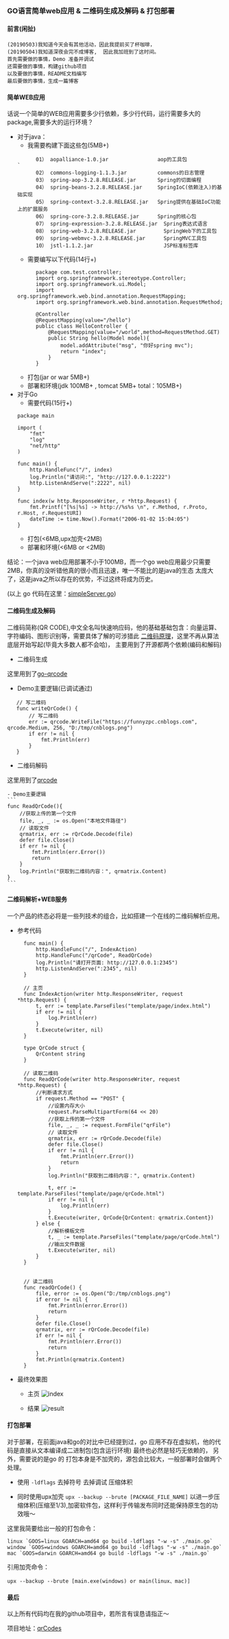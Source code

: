 ### GO语言简单web应用 & 二维码生成及解码 & 打包部署

#### 前言(闲扯)
```
(20190503)我知道今天会有其他活动，因此我提前买了杯咖啡，
(20190504)我知道深夜会完不成博客,  因此我加班到了这时间。
首先需要做的事情，Demo 准备并调试
还需要做的事情，构建github项目
以及要做的事情，README文档编写
最后要做的事情，生成一篇博客
```

#### 简单WEB应用
话说一个简单的WEB应用需要多少行依赖，多少行代码，运行需要多大的package,需要多大的运行环境？
+ 对于java：
    - 我需要构建下面这些包(5MB+)
    ```
          01） aopalliance-1.0.jar                aop的工具包                 `
          02） commons-logging-1.1.3.jar          commons的日志管理
          03） spring-aop-3.2.8.RELEASE.jar       Spring的切面编程
          04） spring-beans-3.2.8.RELEASE.jar     SpringIoC(依赖注入)的基础实现
          05） spring-context-3.2.8.RELEASE.jar   Spring提供在基础IoC功能上的扩展服务
          06） spring-core-3.2.8.RELEASE.jar      Spring的核心包
          07） spring-expression-3.2.8.RELEASE.jar  Spring表达式语言
          08） spring-web-3.2.8.RELEASE.jar         SpringWeb下的工具包
          09） spring-webmvc-3.2.8.RELEASE.jar      SpringMVC工具包
          10） jstl-1.1.2.jar                       JSP标准标签库
    ```
    - 需要编写以下代码(14行+)
    ```
          package com.test.controller;
          import org.springframework.stereotype.Controller;
          import org.springframework.ui.Model;
          import org.springframework.web.bind.annotation.RequestMapping;
          import org.springframework.web.bind.annotation.RequestMethod;

          @Controller
          @RequestMapping(value="/hello")
          public class HelloController {
              @RequestMapping(value="/world",method=RequestMethod.GET)
              public String hello(Model model){
                  model.addAttribute("msg", "你好spring mvc");
                  return "index";
              }
          }
    ```
    - 打包(jar or war 5MB+)
    - 部署和环境(jdk 100MB+ , tomcat 5MB+ total：105MB+)
+ 对于Go
    - 需要代码(15行+)
    ```
    package main

    import (
    	"fmt"
    	"log"
    	"net/http"
    )

    func main() {
    	http.HandleFunc("/", index)
    	log.Println("请访问:", "http://127.0.0.1:2222")
    	http.ListenAndServe(":2222", nil)
    }

    func index(w http.ResponseWriter, r *http.Request) {
    	fmt.Printf("[%s|%s] -> http://%s%s \n", r.Method, r.Proto, r.Host, r.RequestURI)
    	dateTime := time.Now().Format("2006-01-02 15:04:05")
    }
    ```
    - 打包(<6MB,upx加壳<2MB)
    - 部署和环境(<6MB or <2MB)

结论：一个java web应用部署不小于100MB，而一个go web应用最少只需要2MB，你真的没听错他真的很小而且迅速，唯一不能比的是java的生态
太庞大了，这是java之所以存在的优势，不过这终将成为历史。

(以上 go 代码在这里：[simpleServer.go](https://github.com/funnyzpc/go-project-example/blob/master/src/qrCodes/simpleServer.go))

#### 二维码生成及解码

 二维码简称(QR CODE),中文全名叫快速响应码，他的基础基础包含：向量运算、字符编码、图形识别等，需要具体了解的可涉猎此
 [二维码原理](https://www.cnblogs.com/alantu2018/p/8504373.html)，这里不再从算法底层开始写起(毕竟大多数人都不会哈)，
 主要用到了开源都两个依赖(编码和解码)

+ 二维码生成

这里用到了[go-qrcode](https://github.com/skip2/go-qrcode)

 - Demo主要逻辑(已调试通过)
 ```
    // 写二维码
    func writeQrCode() {
    	// 写二维码
    	err := qrcode.WriteFile("https://funnyzpc.cnblogs.com", qrcode.Medium, 256, "D:/tmp/cnblogs.png")
    	if err != nil {
    		fmt.Println(err)
    	}
    }
 ```

+ 二维码解码

这里用到了[qrcode](https://github.com/tuotoo/qrcode)

    - Demo主要逻辑
    ```
    func ReadQrCode(){
        //获取上传的第一个文件
        file, _, _ := os.Open("本地文件路径")
        // 读取文件
        qrmatrix, err := rQrCode.Decode(file)
        defer file.Close()
        if err != nil {
            fmt.Println(err.Error())
            return
        }
        log.Println("获取到二维码内容：", qrmatrix.Content)
    }
    ```

#### 二维码解析+WEB服务

一个产品的终态必将是一些列技术的组合，比如搭建一个在线的二维码解析应用。

+ 参考代码
  ```
    func main() {
        http.HandleFunc("/", IndexAction)
        http.HandleFunc("/qrCode", ReadQrCode)
        log.Println("请打开页面: http://127.0.0.1:2345")
        http.ListenAndServe(":2345", nil)
    }

    // 主页
    func IndexAction(writer http.ResponseWriter, request *http.Request) {
        t, err := template.ParseFiles("template/page/index.html")
        if err != nil {
            log.Println(err)
        }
        t.Execute(writer, nil)
    }

    type QrCode struct {
        QrContent string
    }

    // 读取二维码
    func ReadQrCode(writer http.ResponseWriter, request *http.Request) {
        //判断请求方式
        if request.Method == "POST" {
            //设置内存大小
            request.ParseMultipartForm(64 << 20)
            //获取上传的第一个文件
            file, _, _ := request.FormFile("qrFile")
            // 读取文件
            qrmatrix, err := rQrCode.Decode(file)
            defer file.Close()
            if err != nil {
                fmt.Println(err.Error())
                return
            }
            log.Println("获取到二维码内容：", qrmatrix.Content)

            t, err := template.ParseFiles("template/page/qrCode.html")
            if err != nil {
                log.Println(err)
            }
            t.Execute(writer, QrCode{QrContent: qrmatrix.Content})
        } else {
            //解析模板文件
            t, _ := template.ParseFiles("template/page/qrCode.html")
            //输出文件数据
            t.Execute(writer, nil)
        }
    }


    // 读二维码
    func readQrCode() {
        file, error := os.Open("D:/tmp/cnblogs.png")
        if error != nil {
            fmt.Println(error.Error())
            return
        }
        defer file.Close()
        qrmatrix, err := rQrCode.Decode(file)
        if err != nil {
            fmt.Println(err.Error())
            return
        }
        fmt.Println(qrmatrix.Content)
    }
  ```

+ 最终效果图

    - 主页
    ![index](./20190504_file/index.jpg)

    - 结果
    ![result](./20190504_file/result.jpg)

#### 打包部署

 对于部署，在前面java和go的对比中已经提到过，go 应用不存在虚拟机，他的代码是直接从文本编译成二进制包(包含运行环境) 最终也必然是轻巧无依赖的，
 另外，需要说的是go 的 打包本身是不加壳的，源包会比较大，一般部署时会做两个处理。

+ 使用 `-ldflags` 去掉符号 去掉调试 压缩体积

+ 同时使用upx加壳 `upx --backup --brute [PACKAGE_FILE_NAME]` 以进一步压缩体积(压缩至1/3),加密软件包，这样利于传输发布同时还能保持原生包的功效哦～

这里我简要给出一般的打包命令：
```
linux `GOOS=linux GOARCH=amd64 go build -ldflags "-w -s" ./main.go`
window `GOOS=windows GOARCH=amd64 go build -ldflags "-w -s" ./main.go`
mac `GOOS=darwin GOARCH=amd64 go build -ldflags "-w -s" ./main.go`
```

引用加壳命令：
```
upx --backup --brute [main.exe(windows) or main(linux、mac)]

```

#### 最后

 以上所有代码均在我的github项目中，若所言有误恳请指正～

 项目地址：[qrCodes](https://github.com/funnyzpc/go-project-example/tree/master/src/qrCodes)